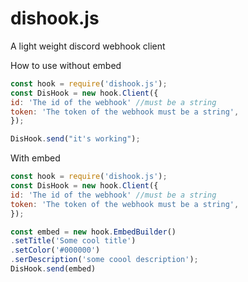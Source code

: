 # dishook.js
A light weight discord webhook client

How to use without embed
```js
const hook = require('dishook.js');
const DisHook = new hook.Client({
id: 'The id of the webhook' //must be a string
token: 'The token of the webhook must be a string',
});

DisHook.send("it's working");
```

With embed

```js
const hook = require('dishook.js');
const DisHook = new hook.Client({
id: 'The id of the webhook' //must be a string
token: 'The token of the webhook must be a string',
});

const embed = new hook.EmbedBuilder()
.setTitle('Some cool title')
.setColor('#000000')
.serDescription('some coool description');
DisHook.send(embed)
```
